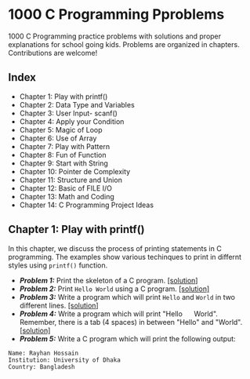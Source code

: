 # 1000 C Programming Pproblems


1000 C Programming practice problems with solutions and proper explanations for school going kids. Problems are organized in chapters. Contributions are welcome!

## Index
- Chapter 1: Play with printf()
- Chapter 2: Data Type and Variables
- Chapter 3: User Input- scanf()
- Chapter 4: Apply your Condition
- Chapter 5: Magic of Loop
- Chapter 6: Use of Array
- Chapter 7: Play with Pattern
- Chapter 8: Fun of Function
- Chapter 9: Start with String
- Chapter 10: Pointer de Complexity
- Chapter 11: Structure and Union
- Chapter 12: Basic of FILE I/O
- Chapter 13: Math and Coding
- Chapter 14: C Programming Project Ideas



## Chapter 1: Play with printf()
In this chapter, we discuss the process of printing statements in C programming. The examples show various techinques to print in differnt styles using `printf()` function. 
- ***Problem 1:*** Print the skeleton of a C program. [[solution]](chapter-1/chapter-1-solution.md#probem-1)
- ***Problem 2:*** Print `Hello World` using a C program. [[solution]](chapter-1/chapter-1-solution.md#probem-2)
- ***Problem 3:*** Write a program which will print `Hello` and `World` in two different lines. [[solution]](chapter-1/chapter-1-solution.md#probem-3)
- ***Problem 4:*** Write a program which will print "Hello &nbsp;&nbsp;&nbsp;&nbsp; World". Remember, there is a tab (4 spaces) in between "Hello" and "World". [[solution]](chapter-1/chapter-1-solution.md#probem-4)
- ***Problem 5:*** Write a C program which will print the following output:
```
Name: Rayhan Hossain
Institution: University of Dhaka
Country: Bangladesh
```